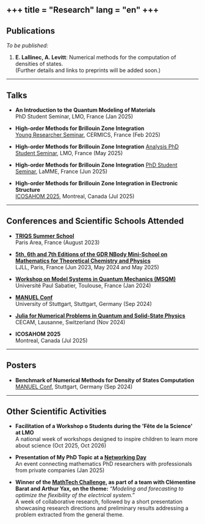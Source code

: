 +++
title = "Research"
lang = "en"
+++
---

## Publications

*To be published:*  
1. **E. Lallinec, A. Levitt**: Numerical methods for the computation of densities of states.  
   (Further details and links to preprints will be added soon.)

---

## Talks
* **An Introduction to the Quantum Modeling of Materials**  
  PhD Student Seminar, LMO, France (Jan 2025)  
  
* **High-order Methods for Brillouin Zone Integration**  \
  [Young Researcher Seminar](https://cermics-lab.enpc.fr/seminaires/young-researchers-seminar/), CERMICS, France (Feb 2025)  
  
* **High-order Methods for Brillouin Zone Integration** 
  [Analysis PhD Student Seminar](https://www.imo.universite-paris-saclay.fr/fr/events/7617), LMO, France (May 2025)

* **High-order Methods for Brillouin Zone Integration** 
  [PhD Student Seminar](http://www.math-evry.cnrs.fr/sg/seminairephd), LaMME, France (Jun 2025)  

* **High-order Methods for Brillouin Zone Integration in Electronic Structure**  
  [ICOSAHOM 2025](https://icosahom2025.org/index.html), Montreal, Canada (Jul 2025)  

---

## Conferences and Scientific Schools Attended
* **[TRIQS Summer School](https://indico.flatironinstitute.org/event/3575/)**  
  Paris Area, France (August 2023)

* **[5th, 6th and 7th Editions of the GDR NBody Mini-School on Mathematics for Theoretical Chemistry and Physics](https://wiki.lct.jussieu.fr/gdrnbody/index.php?title=Accueil)**  
  LJLL, Paris, France (Jun 2023, May 2024 and May 2025)

* **[Workshop on Model Systems in Quantum Mechanics (MSQM)](https://lcpq.github.io/MSQM/)**  
  Université Paul Sabatier, Toulouse, France (Jan 2024)

* **[MANUEL Conf](https://www.ians.uni-stuttgart.de/nmh/manuel-conf/)**  
  University of Stuttgart, Stuttgart, Germany (Sep 2024)

* **[Julia for Numerical Problems in Quantum and Solid-State Physics](https://www.cecam.org/workshop-details/julia-for-numerical-problems-in-quantum-and-solid-state-physics-1355)**  
  CECAM, Lausanne, Switzerland (Nov 2024)

* **ICOSAHOM 2025**  
  Montreal, Canada (Jul 2025)

---

## Posters
* **Benchmark of Numerical Methods for Density of States Computation**  
  [MANUEL Conf](https://www.ians.uni-stuttgart.de/nmh/manuel-conf/), Stuttgart, Germany (Sep 2024)

---

## Other Scientific Activities
* **Facilitation of a Workshop o Students during the 'Fête de la Science' at LMO**  
  A national week of workshops designed to inspire children to learn more about science (Oct 2025, Oct 2026)

* **Presentation of My PhD Topic at a [Networking Day](https://fondation-hadamard.fr/fr/evenements/les-rencontres-mathtech/)**  
  An event connecting mathematics PhD researchers with professionals from private companies (Jan 2025)

- **Winner of the [MathTech Challenge](https://www.fondation-hadamard.fr/fr/evenements/le-defi-mathtech/), as part of a team with Clémentine Barat and Arthur Yax, on the theme:** *“Modeling and forecasting to optimize the flexibility of the electrical system.”*  
  A week of collaborative research, followed by a short presentation showcasing research directions and preliminary results addressing a problem extracted from the general theme.  



